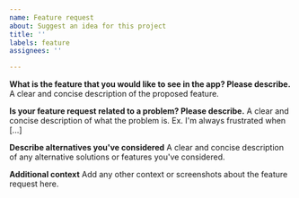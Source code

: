 ```yaml
---
name: Feature request
about: Suggest an idea for this project
title: ''
labels: feature
assignees: ''

---
```


**What is the feature that you would like to see in the app? Please describe.**
A clear and concise description of the proposed feature.

**Is your feature request related to a problem? Please describe.**
A clear and concise description of what the problem is. Ex. I'm always frustrated when [...]

**Describe alternatives you've considered**
A clear and concise description of any alternative solutions or features you've considered.

**Additional context**
Add any other context or screenshots about the feature request here.
